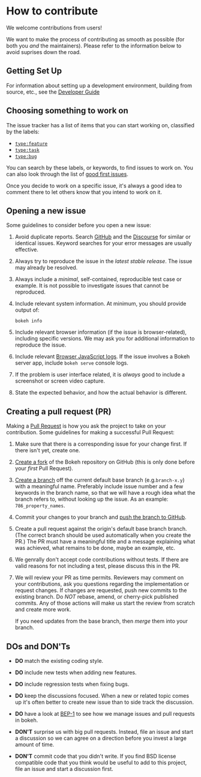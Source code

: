 # How to contribute

We welcome contributions from users!

We want to make the process of contributing as smooth as possible (for both you *and*
the maintainers). Please refer to the information below to avoid suprises down the
road.

## Getting Set Up

For information about setting up a development environment, building from source, etc.,
see the [Developer Guide](https://docs.bokeh.org/en/latest/docs/dev_guide.html)

## Choosing something to work on

The issue tracker has a list of items that you can start working on, classified by the
labels:

* [`type:feature`](https://github.com/bokeh/bokeh/labels/type:%20feature)
* [`type:task`](https://github.com/bokeh/bokeh/labels/type:%20task)
* [`type:bug`](https://github.com/bokeh/bokeh/labels/type:%20bug)

You can search by these labels, or keywords, to find issues to work on. You can also look
through the list of [good first issues](https://github.com/bokeh/bokeh/issues?q=is%3Aopen+is%3Aissue+label%3A%22good+first+issue%22).

Once you decide to work on a specific issue, it's always a good idea to comment there
to let others know that you intend to work on it.

## Opening a new issue

Some guidelines to consider before you open a new issue:

1. Avoid duplicate reports. Search [GitHub](https://github.com/bokeh/bokeh/issues) and
   the [Discourse](https://discourse.bokeh.org) for similar or identical issues. Keyword
   searches for your error messages are usually effective.

2. Always try to reproduce the issue in the *latest stable release*. The issue may already
   be resolved.

3. Always include a *minimal*, self-contained, reproducible test case or example. It is not
   possible to investigate issues that cannot be reproduced.

4. Include relevant system information. At minimum, you should provide output of:

      `bokeh info`

5. Include relevant browser information (if the issue is browser-related), including
   specific versions. We may ask you for additional information to reproduce the issue.

6. Include relevant [Browser JavaScript logs](https://webmasters.stackexchange.com/questions/8525/how-do-i-open-the-javascript-console-in-different-browsers). If the issue involves a Bokeh server app, include `bokeh serve` console logs.

7. If the problem is user interface related, it is *always* good to include a screenshot or
   screen video capture.

8. State the expected behavior, and how the actual behavior is different.

## Creating a pull request (PR)

Making a [Pull Request](https://docs.github.com/en/github/collaborating-with-issues-and-pull-requests/about-pull-requests)
is how you ask the project to take on your contribution. Some guidelines for making a successful
Pull Request:

1. Make sure that there is a corresponding issue for your change first. If there isn't yet,
   create one.

2. [Create a fork](https://docs.github.com/en/github/getting-started-with-github/fork-a-repo) of
   the Bokeh repository on GitHub (this is only done before your *first* Pull Request).

3. [Create a branch](https://git-scm.com/book/en/v2/Git-Branching-Basic-Branching-and-Merging) off
   the current default base branch (e.g.`branch-x.y`) with a meaningful name. Preferably include
   issue number and a few keywords in the branch name, so that we will have a rough idea what the
   branch refers to, without looking up the issue. As an example: `786_property_names`.

4. Commit your changes to your branch and [push the branch to GitHub](https://docs.github.com/en/github/using-git/pushing-commits-to-a-remote-repository).

5. Create a pull request against the origin's default base branch branch. (The correct branch should
   be used automatically when you create the PR.) The PR must have a meaningful title and a message
   explaining what was achieved, what remains to be done, maybe an example, etc.

6. We genrally don't accept code contributions without tests. If there are valid reasons for not
   including a test, please discuss this in the PR.

7. We will review your PR as time permits. Reviewers may comment on your contributions, ask
   you questions regarding the implementation or request changes. If changes are requested, push
   new commits to the existing branch. Do *NOT* rebase, amend, or cherry-pick published commits.
   Any of those actions will make us start the review from scratch and create more work.

   If you need updates from the base branch, then *merge* them into your branch.

## DOs and DON'Ts

* **DO** match the existing coding style.

* **DO** include new tests when adding new features.

* **DO** include regression tests when fixing bugs.

* **DO** keep the discussions focused. When a new or related topic comes up it's often better to
  create new issue than to side track the discussion.

* **DO** have a look at [BEP-1](https://github.com/bokeh/bokeh/wiki/BEP-1:-Issues-and-PRs-management) to see how we manage issues and pull requests in bokeh.

* **DON'T** surprise us with big pull requests. Instead, file an issue and start a discussion so we
  can agree on a direction before you invest a large amount of time.

* **DON'T** commit code that you didn't write. If you find BSD license compatible code that you
  think would be useful to add to this project, file an issue and start a discussion first.
